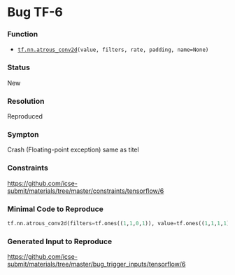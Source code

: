 # Bug TF-6
### Function
* [`tf.nn.atrous_conv2d`](https://www.tensorflow.org/versions/r2.1/api_docs/python/tf/nn/atrous_conv2d)`(value, filters, rate, padding, name=None)`
### Status
New
### Resolution
Reproduced
### Sympton
Crash (Floating-point exception)
same as titel
### Constraints
https://github.com/icse-submit/materials/tree/master/constraints/tensorflow/6
### Minimal Code to Reproduce
~~~python
tf.nn.atrous_conv2d(filters=tf.ones((1,1,0,1)), value=tf.ones((1,1,1,1)), rate=1, padding="SAME")
~~~
### Generated Input to Reproduce
https://github.com/icse-submit/materials/tree/master/bug_trigger_inputs/tensorflow/6
